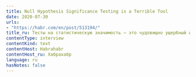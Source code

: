 ```yaml
---
title: Null Hypothesis Significance Testing is a Terrible Tool
date: 2020-07-30
urls:
- "https://habr.com/en/post/513194/"
title_ru: Тесты на статистическую значимость — это чудовищно ущербный инструмент
contentType: interview
contentKind: text
contentHost: Habrahabr
contentHost_ru: Хабрахабр
language: ru
hasNotes: false
---
```

